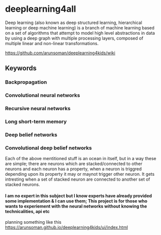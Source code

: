 # deeplearning4all
Deep learning (also known as deep structured learning, hierarchical learning or deep machine learning) is a branch of machine learning based on a set of algorithms that attempt to model high level abstractions in data by using a deep graph with multiple processing layers, composed of multiple linear and non-linear transformations.

https://github.com/arunsoman/deeplearning4kids/wiki

## Keywords
### Backpropagation
### Convolutional neural networks
### Recursive neural networks
### Long short-term memory
### Deep belief networks
### Convolutional deep belief networks

Each of the above mentitioned stuff is an ocean in itself, but in a way these are simple; there are neurons which are stacked/connected to other neurons and each neuron has a property, when a neuron is triggred depending upon its property it may or maynot trigger other neuron. It gets intresting when a set of stacked neuron are connected to another set of stacked neurons.

#### I am no expert in this subject but I know experts have already provided some implementation & I can use them; This project is for those who wants to experiement with the neural networks without knowing the technicalities, api etc 


planning something like this 
https://arunsoman.github.io/deeplearning4kids/ui/index.html

